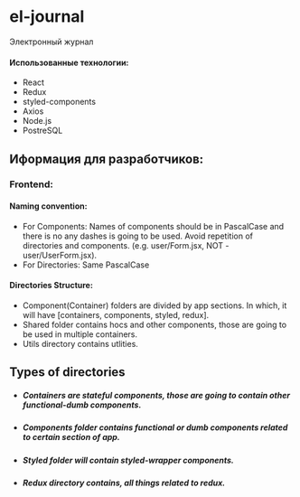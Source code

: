 # el-journal
Электронный журнал

#### Использованные технологии:
* React
* Redux
* styled-components
* Axios
* Node.js
* PostreSQL

## Иформация для разработчиков:
### Frontend:
#### Naming convention:
* For Components: Names of components should be in PascalCase and there is no any dashes is going to be used. Avoid repetition of directories and components. (e.g. user/Form.jsx, NOT - user/UserForm.jsx).
* For Directories: Same PascalCase

#### Directories Structure:
* Component(Container) folders are divided by app sections. In which, it will have [containers, components, styled, redux].
* Shared folder contains hocs and other components, those are going to be used in multiple containers.
* Utils directory contains utlities.

## Types of directories
* ##### Containers are stateful components, those are going to contain other functional-dumb components.
* ##### Components folder contains functional or dumb components related to certain section of app.
* ##### Styled folder will contain styled-wrapper components.
* ##### Redux directory contains, all things related to redux.
